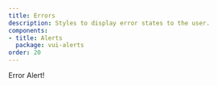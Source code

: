 ```yaml
---
title: Errors
description: Styles to display error states to the user.
components:
- title: Alerts
  package: vui-alerts
order: 20
---
```


<span class="vui-error">Error Alert!</span>
